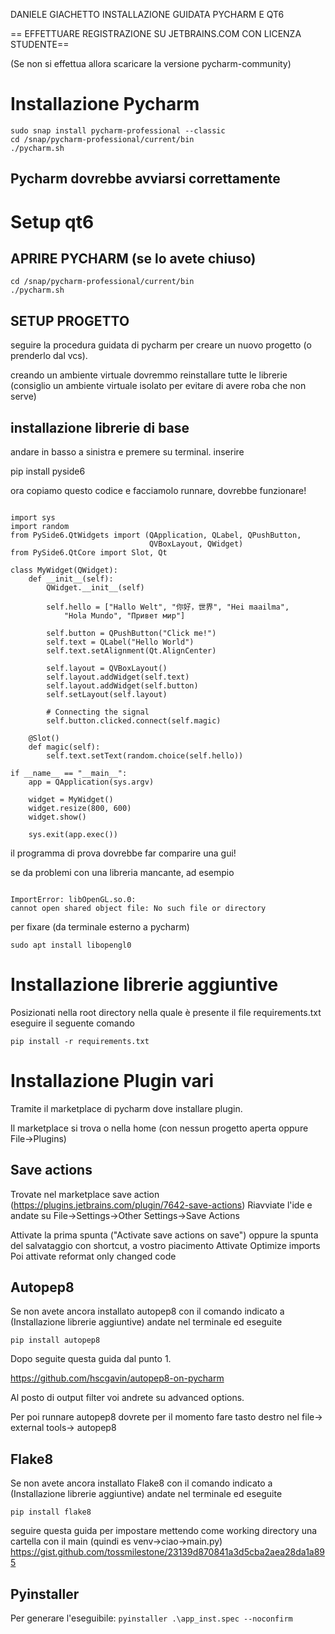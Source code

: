 DANIELE GIACHETTO INSTALLAZIONE GUIDATA PYCHARM E QT6


== EFFETTUARE REGISTRAZIONE SU JETBRAINS.COM CON LICENZA STUDENTE==

(Se non si effettua allora scaricare la versione pycharm-community)

# Installazione Pycharm
```
sudo snap install pycharm-professional --classic
cd /snap/pycharm-professional/current/bin
./pycharm.sh
```

## Pycharm dovrebbe avviarsi correttamente

# Setup qt6

## APRIRE PYCHARM (se lo avete chiuso)
```
cd /snap/pycharm-professional/current/bin
./pycharm.sh
```

## SETUP PROGETTO

seguire la procedura guidata di pycharm per creare un nuovo progetto
(o prenderlo dal vcs).

creando un ambiente virtuale dovremmo reinstallare tutte le librerie 
(consiglio un ambiente virtuale isolato per evitare
di avere roba che non serve)

## installazione librerie di base

andare in basso a sinistra e premere su terminal.
inserire 

pip install pyside6

ora copiamo questo codice e facciamolo runnare, dovrebbe funzionare!

```

import sys
import random
from PySide6.QtWidgets import (QApplication, QLabel, QPushButton,
                               QVBoxLayout, QWidget)
from PySide6.QtCore import Slot, Qt

class MyWidget(QWidget):
    def __init__(self):
        QWidget.__init__(self)

        self.hello = ["Hallo Welt", "你好，世界", "Hei maailma",
            "Hola Mundo", "Привет мир"]

        self.button = QPushButton("Click me!")
        self.text = QLabel("Hello World")
        self.text.setAlignment(Qt.AlignCenter)

        self.layout = QVBoxLayout()
        self.layout.addWidget(self.text)
        self.layout.addWidget(self.button)
        self.setLayout(self.layout)

        # Connecting the signal
        self.button.clicked.connect(self.magic)

    @Slot()
    def magic(self):
        self.text.setText(random.choice(self.hello))

if __name__ == "__main__":
    app = QApplication(sys.argv)

    widget = MyWidget()
    widget.resize(800, 600)
    widget.show()

    sys.exit(app.exec())
``` 

il programma di prova dovrebbe far comparire una gui!

se da problemi con una libreria mancante, ad esempio

``` 

ImportError: libOpenGL.so.0: 
cannot open shared object file: No such file or directory

``` 

per fixare (da terminale esterno a pycharm)
```
sudo apt install libopengl0
```

# Installazione librerie aggiuntive
Posizionati nella root directory nella quale è presente il file requirements.txt eseguire il seguente comando
```
pip install -r requirements.txt
```

# Installazione Plugin vari



Tramite il marketplace di pycharm dove installare plugin.

Il marketplace si trova o nella home (con nessun progetto aperta oppure File->Plugins)

## Save actions

Trovate nel marketplace save action (https://plugins.jetbrains.com/plugin/7642-save-actions)
Riavviate l'ide e andate su File->Settings->Other Settings->Save Actions

Attivate la prima spunta ("Activate save actions on save") oppure la spunta del salvataggio con shortcut, a vostro piacimento
Attivate Optimize imports
Poi attivate reformat only changed code


## Autopep8

Se non avete ancora installato autopep8 con il comando indicato a (Installazione librerie aggiuntive) andate nel terminale ed eseguite 

```
pip install autopep8

```

Dopo seguite questa guida dal punto 1.

https://github.com/hscgavin/autopep8-on-pycharm

Al posto di output filter voi andrete su advanced options.

Per poi runnare autopep8 dovrete per il momento fare tasto destro nel file-> external tools-> autopep8

## Flake8
Se non avete ancora installato Flake8 con il comando indicato a (Installazione librerie aggiuntive) andate nel terminale ed eseguite

```
pip install flake8
```

seguire questa guida per impostare mettendo come working directory una cartella con il main (quindi es venv->ciao->main.py)
https://gist.github.com/tossmilestone/23139d870841a3d5cba2aea28da1a895

## Pyinstaller
Per generare l'eseguibile: `pyinstaller .\app_inst.spec --noconfirm`
